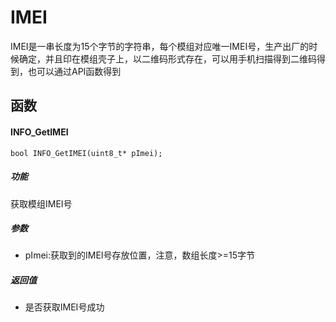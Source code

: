 IMEI
===

IMEI是一串长度为15个字节的字符串，每个模组对应唯一IMEI号，生产出厂的时候确定，并且印在模组壳子上，以二维码形式存在，可以用手机扫描得到二维码得到，也可以通过API函数得到

## 函数

#### INFO_GetIMEI

```
bool INFO_GetIMEI(uint8_t* pImei);
```

##### 功能

获取模组IMEI号

##### 参数

* pImei:获取到的IMEI号存放位置，注意，数组长度>=15字节

##### 返回值

* 是否获取IMEI号成功

